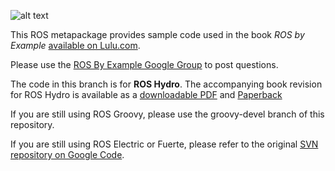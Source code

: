![alt text](http://www.pirobot.org/images/rbx_thumbnail.png)

This ROS metapackage provides sample code used in the book *ROS by Example* [available on Lulu.com](http://www.lulu.com/spotlight/pirobot).

Please use the [ROS By Example Google Group](https://groups.google.com/forum/#!forum/ros-by-example) to post questions.

The code in this branch is for **ROS Hydro**.  The accompanying book revision for ROS Hydro is available as a [downloadable PDF](http://www.lulu.com/shop/r-patrick-goebel/ros-by-example-hydro-volume-1/ebook/product-21393108.html) and [Paperback](http://www.lulu.com/shop/r-patrick-goebel/ros-by-example-hydro-volume-1/paperback/product-21441978.html)

If you are still using ROS Groovy, please use the groovy-devel branch of this repository.

If you are still using ROS Electric or Fuerte, please refer to the original [SVN repository on Google Code](https://code.google.com/p/ros-by-example/).

